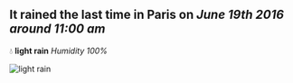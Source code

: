 ## It rained the last time in Paris on *June 19th 2016 around 11:00 am*
💧  **light rain** *Humidity 100%*

![light rain](http://openweathermap.org/img/w/10d.png)
